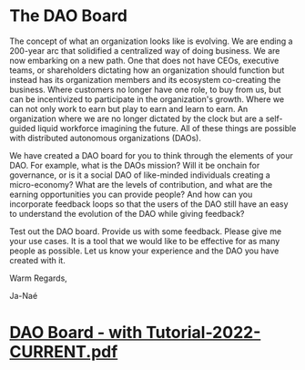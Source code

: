 # The DAO Board 

The concept of what an organization looks like is evolving. We are ending a 200-year arc that solidified a centralized way of doing business. We are now embarking on a new path. One that does not have CEOs, executive teams, or shareholders dictating how an organization should function but instead has its organization members and its ecosystem co-creating the business. Where customers no longer have one role, to buy from us, but can be incentivized to participate in the organization's growth. Where we can not only work to earn but play to earn and learn to earn. An organization where we are no longer dictated by the clock but are a self-guided liquid workforce imagining the future. All of these things are possible with distributed autonomous organizations (DAOs).

We have created a DAO board for you to think through the elements of your DAO. For example, what is the DAOs mission? Will it be onchain for governance, or is it a social DAO of like-minded individuals creating a micro-economy? What are the levels of contribution, and what are the earning opportunities you can provide people? And how can you incorporate feedback loops so that the users of the DAO still have an easy to understand the evolution of the DAO while giving feedback?

Test out the DAO board. Provide us with some feedback. Please give me your use cases. It is a tool that we would like to be effective for as many people as possible. Let us know your experience and the DAO you have created with it.

Warm Regards,

Ja-Naé

# [DAO Board - with Tutorial-2022-CURRENT.pdf](https://github.com/ja-nae/DAOBoard/files/8209012/DAO.Board.-.with.Tutorial-2022-CURRENT.pdf)
